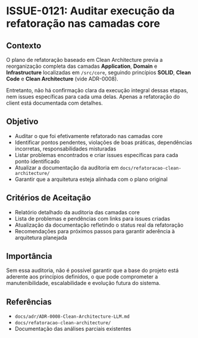 # ISSUE-0121: Auditar execução da refatoração nas camadas core

## Contexto
O plano de refatoração baseado em Clean Architecture previa a reorganização completa das camadas **Application**, **Domain** e **Infrastructure** localizadas em `/src/core`, seguindo princípios **SOLID**, **Clean Code** e **Clean Architecture** (vide ADR-0008). 

Entretanto, não há confirmação clara da execução integral dessas etapas, nem issues específicas para cada uma delas. Apenas a refatoração do client está documentada com detalhes. 

## Objetivo
- Auditar o que foi efetivamente refatorado nas camadas core
- Identificar pontos pendentes, violações de boas práticas, dependências incorretas, responsabilidades misturadas
- Listar problemas encontrados e criar issues específicas para cada ponto identificado
- Atualizar a documentação da auditoria em `docs/refatoracao-clean-architecture/`
- Garantir que a arquitetura esteja alinhada com o plano original

## Critérios de Aceitação
- Relatório detalhado da auditoria das camadas core
- Lista de problemas e pendências com links para issues criadas
- Atualização da documentação refletindo o status real da refatoração
- Recomendações para próximos passos para garantir aderência à arquitetura planejada

## Importância
Sem essa auditoria, não é possível garantir que a base do projeto está aderente aos princípios definidos, o que pode comprometer a manutenibilidade, escalabilidade e evolução futura do sistema.

## Referências
- `docs/adr/ADR-0008-Clean-Architecture-LLM.md`
- `docs/refatoracao-clean-architecture/`
- Documentação das análises parciais existentes